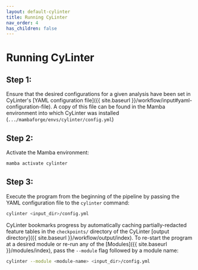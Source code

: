 ```yaml
---
layout: default-cylinter
title: Running CyLinter
nav_order: 4
has_children: false
---
```


# Running CyLinter

## Step 1:
Ensure that the desired configurations for a given analysis have been set in CyLinter's [YAML configuration file]({{ site.baseurl }}/workflow/input#yaml-configuration-file). A copy of this file can be found in the Mamba environment into which CyLinter was installed (`.../mambaforge/envs/cylinter/config.yml`)

## Step 2:
Activate the Mamba environment:

``` bash
mamba activate cylinter
```

## Step 3:
Execute the program from the beginning of the pipeline by passing the YAML configuration file to the `cylinter` command:  

``` bash
cylinter <input_dir>/config.yml
```

CyLinter bookmarks progress by automatically caching partially-redacted feature tables in the `checkpoints/` directory of the CyLinter [output directory]({{ site.baseurl }}/workflow/output/index). To re-start the program at a desired module or re-run any of the [Modules]({{ site.baseurl }}/modules/index), pass the `--module` flag followed by a module name:

``` bash
cylinter --module <module-name> <input_dir>/config.yml
```
